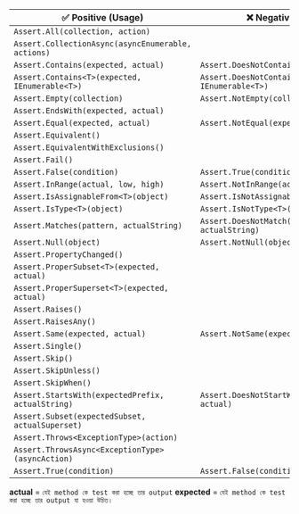 | ✅ **Positive (Usage)**                             | ❌ **Negative (Usage)**                               |
| -------------------------------------------------- | ---------------------------------------------------- |
| `Assert.All(collection, action)`                   |                                                      |
| `Assert.CollectionAsync(asyncEnumerable, actions)` |                                                      |
| `Assert.Contains(expected, actual)`                | `Assert.DoesNotContain(expected, actual)`            |
| `Assert.Contains<T>(expected, IEnumerable<T>)`     | `Assert.DoesNotContain<T>(expected, IEnumerable<T>)` |
| `Assert.Empty(collection)`                         | `Assert.NotEmpty(collection)`                        |
| `Assert.EndsWith(expected, actual)`                |                                                      |
| `Assert.Equal(expected, actual)`                   | `Assert.NotEqual(expected, actual)`                  |
| `Assert.Equivalent()`                              |                                                      |
| `Assert.EquivalentWithExclusions()`                |                                                      |
| `Assert.Fail()`                                    |                                                      |
| `Assert.False(condition)`                          | `Assert.True(condition)`                             |
| `Assert.InRange(actual, low, high)`                | `Assert.NotInRange(actual, low, high)`               |
| `Assert.IsAssignableFrom<T>(object)`               | `Assert.IsNotAssignableFrom<T>(object)`              |
| `Assert.IsType<T>(object)`                         | `Assert.IsNotType<T>(object)`                        |
| `Assert.Matches(pattern, actualString)`            | `Assert.DoesNotMatch(pattern, actualString)`         |
| `Assert.Null(object)`                              | `Assert.NotNull(object)`                             |
| `Assert.PropertyChanged()`                         |                                                      |
| `Assert.ProperSubset<T>(expected, actual)`         |                                                      |
| `Assert.ProperSuperset<T>(expected, actual)`       |                                                      |
| `Assert.Raises()`                                  |                                                      |
| `Assert.RaisesAny()`                               |                                                      |
| `Assert.Same(expected, actual)`                    | `Assert.NotSame(expected, actual)`                   |
|`Assert.Single()`                                   |                                                        |
| `Assert.Skip()`                                    |                                                      |
| `Assert.SkipUnless()`                              |                                                       |
| `Assert.SkipWhen()`                                |                                                       |
| `Assert.StartsWith(expectedPrefix, actualString)`  | `Assert.DoesNotStartWith(expectedPrefix, actual)`    |
| `Assert.Subset(expectedSubset, actualSuperset)`    |                                                      |
| `Assert.Throws<ExceptionType>(action)`             |                                                      |
| `Assert.ThrowsAsync<ExceptionType>(asyncAction)`   |                                                      |
| `Assert.True(condition)`                           | `Assert.False(condition)`                            |


**actual** = `যেই method কে test করা হচ্ছে তার output`
**expected**  = `যেই method কে test করা হচ্ছে তার output যা হওয়া উচিত।`

